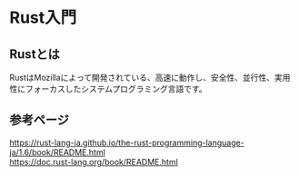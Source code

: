 # Rust入門  
## Rustとは
RustはMozillaによって開発されている、高速に動作し、安全性、並行性、実用性にフォーカスしたシステムプログラミング言語です。
## 参考ページ  
<https://rust-lang-ja.github.io/the-rust-programming-language-ja/1.6/book/README.html>  
<https://doc.rust-lang.org/book/README.html>

